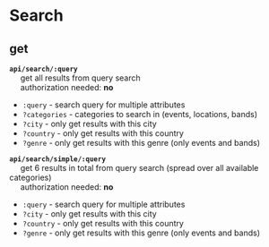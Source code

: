 # Search

## get
**`api/search/:query`**
<br>&nbsp;&nbsp;&nbsp;&nbsp;
	get all results from query search
<br>&nbsp;&nbsp;&nbsp;&nbsp;
	authorization needed: **no**
- `:query` - search query for multiple attributes
- `?categories` - categories to search in (events, locations, bands)
- `?city` - only get results with this city
- `?country` - only get results with this country
- `?genre` - only get results with this genre (only events and bands)

**`api/search/simple/:query`**
<br>&nbsp;&nbsp;&nbsp;&nbsp;
	get 6 results in total from query search (spread over all available categories)
<br>&nbsp;&nbsp;&nbsp;&nbsp;
	authorization needed: **no**
- `:query` - search query for multiple attributes
- `?city` - only get results with this city
- `?country` - only get results with this country
- `?genre` - only get results with this genre (only events and bands)
